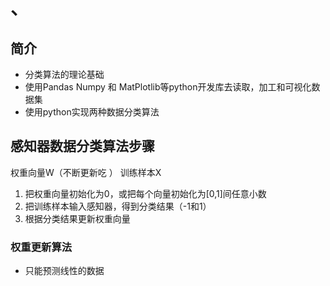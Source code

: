 # 、

## 简介
- 分类算法的理论基础
- 使用Pandas Numpy 和 MatPlotlib等python开发库去读取，加工和可视化数据集
- 使用python实现两种数据分类算法

##  感知器数据分类算法步骤

权重向量W（不断更新吃 ）  训练样本X
1. 把权重向量初始化为0，或把每个向量初始化为[0,1]间任意小数
2. 把训练样本输入感知器，得到分类结果（-1和1）
3. 根据分类结果更新权重向量 

### 权重更新算法 
- 只能预测线性的数据